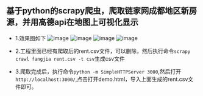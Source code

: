 
## 基于python的scrapy爬虫，爬取链家网成都地区新房源，并用高德api在地图上可视化显示

- 1.效果图如下
![image](https://github.com/happyte/buyhouse/blob/master/1.png)
![image](https://github.com/happyte/buyhouse/blob/master/2.png)
![image](https://github.com/happyte/buyhouse/blob/master/3.png)
![image](https://github.com/happyte/buyhouse/blob/master/4.png)


- 2.工程里面已经有爬取后的rent.csv文件，可以删除，然后执行命令`scrapy crawl fangjia rent.csv -t csv`生成csv文件

- 3.爬取完成后，执行命令`python -m SimpleHTTPServer 3000`,然后打开`http://localhost:3000/`,点击打开demo.html，导入上面生成的rent.csv文件即可。

